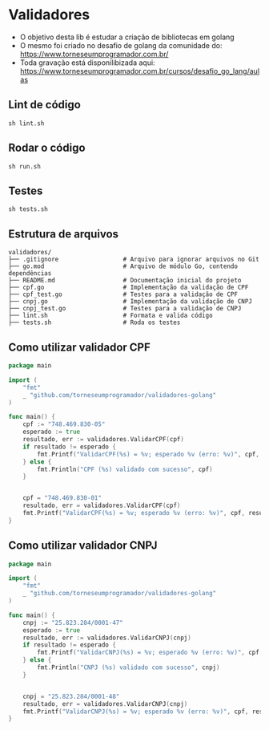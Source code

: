 # Validadores
- O objetivo desta lib é estudar a criação de bibliotecas em golang
- O mesmo foi criado no desafio de golang da comunidade do: https://www.torneseumprogramador.com.br/
- Toda gravação está disponilibizada aqui: https://www.torneseumprogramador.com.br/cursos/desafio_go_lang/aulas


## Lint de código
```shell
sh lint.sh
```

## Rodar o código
```shell
sh run.sh
```

## Testes
```shell
sh tests.sh
```

## Estrutura de arquivos
```
validadores/
├── .gitignore                  # Arquivo para ignorar arquivos no Git
├── go.mod                      # Arquivo de módulo Go, contendo dependências
├── README.md                   # Documentação inicial do projeto
├── cpf.go                      # Implementação da validação de CPF
├── cpf_test.go                 # Testes para a validação de CPF
├── cnpj.go                     # Implementação da validação de CNPJ
├── cnpj_test.go                # Testes para a validação de CNPJ
├── lint.sh                     # Formata e valida código
├── tests.sh                    # Roda os testes
```


## Como utilizar validador CPF
```go
package main

import (
	"fmt"
	_ "github.com/torneseumprogramador/validadores-golang"
)

func main() {
    cpf := "748.469.830-05"
    esperado := true
    resultado, err := validadores.ValidarCPF(cpf)
    if resultado != esperado {
        fmt.Printf("ValidarCPF(%s) = %v; esperado %v (erro: %v)", cpf, resultado, esperado, err)
    } else {
        fmt.Println("CPF (%s) validado com sucesso", cpf)
    }


    cpf = "748.469.830-01"
    resultado, err = validadores.ValidarCPF(cpf)
    fmt.Printf("ValidarCPF(%s) = %v; esperado %v (erro: %v)", cpf, resultado, esperado, err)
}
```


## Como utilizar validador CNPJ
```go
package main

import (
	"fmt"
	_ "github.com/torneseumprogramador/validadores-golang"
)

func main() {
    cnpj := "25.823.284/0001-47"
	esperado := true
	resultado, err := validadores.ValidarCNPJ(cnpj)
    if resultado != esperado {
        fmt.Printf("ValidarCNPJ(%s) = %v; esperado %v (erro: %v)", cpf, resultado, esperado, err)
    } else {
        fmt.Println("CNPJ (%s) validado com sucesso", cnpj)
    }


    cnpj = "25.823.284/0001-48"
    resultado, err = validadores.ValidarCNPJ(cnpj)
    fmt.Printf("ValidarCNPJ(%s) = %v; esperado %v (erro: %v)", cpf, resultado, esperado, err)
}
```